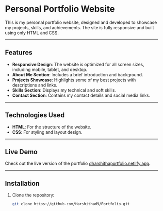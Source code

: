 # Personal Portfolio Website

This is my personal portfolio website, designed and developed to showcase my projects, skills, and achievements. The site is fully responsive and built using only HTML and CSS.

---

## Features

- **Responsive Design**: The website is optimized for all screen sizes, including mobile, tablet, and desktop.
- **About Me Section**: Includes a brief introduction and background.
- **Projects Showcase**: Highlights some of my best projects with descriptions and links.
- **Skills Section**: Displays my technical and soft skills.
- **Contact Section**: Contains my contact details and social media links.

---

## Technologies Used

- **HTML**: For the structure of the website.
- **CSS**: For styling and layout design.

---

## Live Demo

Check out the live version of the portfolio [dharshithaportfolio.netlify.app](#).

---

## Installation

1. Clone the repository:
   ```bash
   git clone https://github.com/Harshithad9/Portfolio.git

